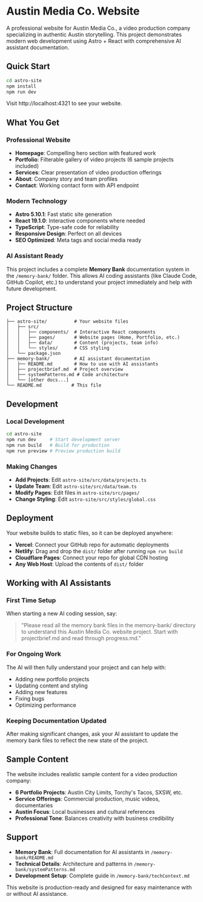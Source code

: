 # Austin Media Co. Website

A professional website for Austin Media Co., a video production company specializing in authentic Austin storytelling. This project demonstrates modern web development using Astro + React with comprehensive AI assistant documentation.

## Quick Start

```bash
cd astro-site
npm install
npm run dev
```

Visit http://localhost:4321 to see your website.

## What You Get

### Professional Website
- **Homepage**: Compelling hero section with featured work
- **Portfolio**: Filterable gallery of video projects (6 sample projects included)
- **Services**: Clear presentation of video production offerings
- **About**: Company story and team profiles
- **Contact**: Working contact form with API endpoint

### Modern Technology
- **Astro 5.10.1**: Fast static site generation
- **React 19.1.0**: Interactive components where needed
- **TypeScript**: Type-safe code for reliability
- **Responsive Design**: Perfect on all devices
- **SEO Optimized**: Meta tags and social media ready

### AI Assistant Ready
This project includes a complete **Memory Bank** documentation system in the `/memory-bank/` folder. This allows AI coding assistants (like Claude Code, GitHub Copilot, etc.) to understand your project immediately and help with future development.

## Project Structure

```
├── astro-site/          # Your website files
│   ├── src/
│   │   ├── components/  # Interactive React components
│   │   ├── pages/       # Website pages (Home, Portfolio, etc.)
│   │   ├── data/        # Content (projects, team info)
│   │   └── styles/      # CSS styling
│   └── package.json
├── memory-bank/         # AI assistant documentation
│   ├── README.md        # How to use with AI assistants
│   ├── projectbrief.md  # Project overview
│   ├── systemPatterns.md # Code architecture
│   └── [other docs...]
└── README.md           # This file
```

## Development

### Local Development
```bash
cd astro-site
npm run dev     # Start development server
npm run build   # Build for production
npm run preview # Preview production build
```

### Making Changes
- **Add Projects**: Edit `astro-site/src/data/projects.ts`
- **Update Team**: Edit `astro-site/src/data/team.ts`
- **Modify Pages**: Edit files in `astro-site/src/pages/`
- **Change Styling**: Edit `astro-site/src/styles/global.css`

## Deployment

Your website builds to static files, so it can be deployed anywhere:

- **Vercel**: Connect your GitHub repo for automatic deployments
- **Netlify**: Drag and drop the `dist/` folder after running `npm run build`
- **Cloudflare Pages**: Connect your repo for global CDN hosting
- **Any Web Host**: Upload the contents of `dist/` folder

## Working with AI Assistants

### First Time Setup
When starting a new AI coding session, say:

> "Please read all the memory bank files in the memory-bank/ directory to understand this Austin Media Co. website project. Start with projectbrief.md and read through progress.md."

### For Ongoing Work
The AI will then fully understand your project and can help with:
- Adding new portfolio projects
- Updating content and styling
- Adding new features
- Fixing bugs
- Optimizing performance

### Keeping Documentation Updated
After making significant changes, ask your AI assistant to update the memory bank files to reflect the new state of the project.

## Sample Content

The website includes realistic sample content for a video production company:
- **6 Portfolio Projects**: Austin City Limits, Torchy's Tacos, SXSW, etc.
- **Service Offerings**: Commercial production, music videos, documentaries
- **Austin Focus**: Local businesses and cultural references
- **Professional Tone**: Balances creativity with business credibility

## Support

- **Memory Bank**: Full documentation for AI assistants in `/memory-bank/README.md`
- **Technical Details**: Architecture and patterns in `/memory-bank/systemPatterns.md`
- **Development Setup**: Complete guide in `/memory-bank/techContext.md`

This website is production-ready and designed for easy maintenance with or without AI assistance.